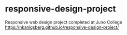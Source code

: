 # responsive-design-project
 Responsive web design project completed at Juno College <br>
 https://nkanigsberg.github.io/responsive-design-project/
